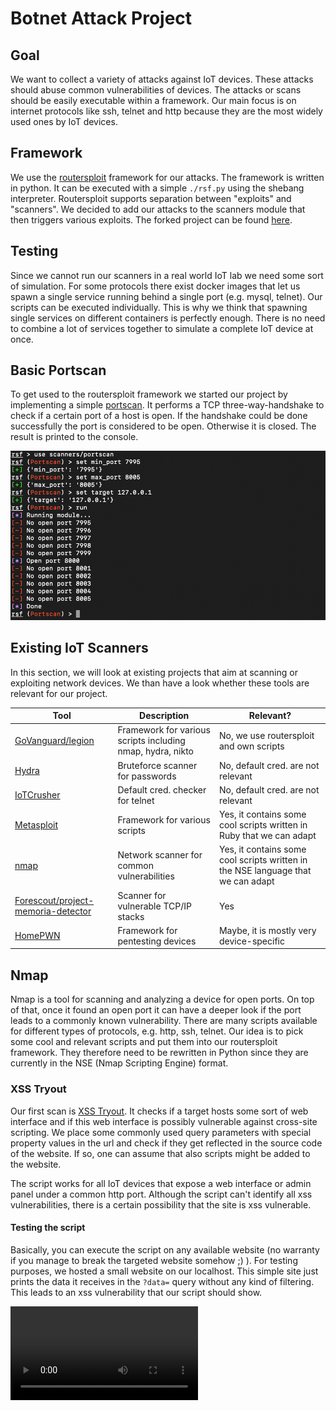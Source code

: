 # Botnet Attack Project

## Goal

We want to collect a variety of attacks against IoT devices. These attacks should abuse common vulnerabilities of devices. The attacks or scans should be easily executable within a framework.
Our main focus is on internet protocols like ssh, telnet and http because they are the most widely used ones by IoT devices.

## Framework

We use the [routersploit](https://github.com/gh0stsec/routersploit) framework for our attacks.
The framework is written in python. It can be executed with a simple `./rsf.py` using the shebang interpreter.
Routersploit supports separation between "exploits" and "scanners". We decided to add our attacks to the scanners module that then triggers various exploits. The forked project can be found [here](https://github.com/Toberd/routersploit).

## Testing

Since we cannot run our scanners in a real world IoT lab we need some sort of simulation.
For some protocols there exist docker images that let us spawn a single service running behind a single port (e.g. mysql, telnet).
Our scripts can be executed individually. This is why we think that spawning single services on different containers is perfectly enough. There is no need to combine a lot of services together to simulate a complete IoT device at once.

## Basic Portscan

To get used to the routersploit framework we started our project by implementing a simple [portscan](https://github.com/Toberd/routersploit/blob/master/routersploit/modules/scanners/portscan.py).
It performs a TCP three-way-handshake to check if a certain port of a host is open. If the handshake could be done successfully the port is considered to be open. Otherwise it is closed. The result is printed to the console.

<img src="demo_portscan.jpg" width="600px" alt="Demo">

## Existing IoT Scanners

In this section, we will look at existing projects that aim at scanning or exploiting network devices. We than have a look whether these tools are relevant for our project.

| Tool | Description | Relevant? |
|------|-------------|-----------|
| [GoVanguard/legion](https://github.com/GoVanguard/legion) | Framework for various scripts including nmap, hydra, nikto | No, we use routersploit and own scripts |
| [Hydra](https://github.com/vanhauser-thc/thc-hydra) | Bruteforce scanner for passwords | No, default cred. are not relevant |
| [IoTCrusher](https://github.com/OpCode41/IoTCrusher) | Default cred. checker for telnet |No, default cred. are not relevant |
| [Metasploit](https://github.com/rapid7/metasploit-framework) | Framework for various scripts | Yes, it contains some cool scripts written in Ruby that we can adapt |
| [nmap](https://github.com/nmap/nmap) | Network scanner for common vulnerabilities | Yes, it contains some cool scripts written in the NSE language that we can adapt |
| [Forescout/project-memoria-detector](https://github.com/Forescout/project-memoria-detector) | Scanner for vulnerable TCP/IP stacks | Yes |
| [HomePWN](https://github.com/Telefonica/HomePWN) | Framework for pentesting devices | Maybe, it is mostly very device-specific |

## Nmap

Nmap is a tool for scanning and analyzing a device for open ports. On top of that, once it found an open port it can have a deeper look if the port leads to a commonly known vulnerability.
There are many scripts available for different types of protocols, e.g. http, ssh, telnet.
Our idea is to pick some cool and relevant scripts and put them into our routersploit framework. They therefore need to be rewritten in Python since they are currently in the NSE (Nmap Scripting Engine) format.

### XSS Tryout

Our first scan is [XSS Tryout](https://github.com/Toberd/routersploit/blob/master/routersploit/modules/exploits/misc/generic/xss_tryout.py). It checks if a target hosts some sort of web interface and if this web interface is possibly vulnerable against cross-site scripting.
We place some commonly used query parameters with special property values in the url and check if they get reflected in the source code of the website.
If so, one can assume that also scripts might be added to the website.

The script works for all IoT devices that expose a web interface or admin panel under a common http port. Although the script can't identify all xss vulnerabilities, there is a certain possibility that the site is xss vulnerable.

#### Testing the script

Basically, you can execute the script on any available website (no warranty if you manage to break the targeted website somehow ;) ).
For testing purposes, we hosted a small website on our localhost. This simple site just prints the data it receives in the `?data=` query without any kind of filtering.
This leads to an xss vulnerability that our script should show.


![Demo Video](https://user-images.githubusercontent.com/40575887/109865269-2688b780-7c64-11eb-8c84-ed65b948f9dc.mov)